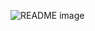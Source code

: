 <picture> <source media="(prefers-color-scheme: dark)" srcset="https://i.imgur.com/L0tIYnp.jpeg"> <source media="(prefers-color-scheme: light)" srcset="https://i.imgur.com/L0tIYnp.jpeg"> <img alt="README image" src="https://i.imgur.com/L0tIYnp.jpeg"> </picture>
